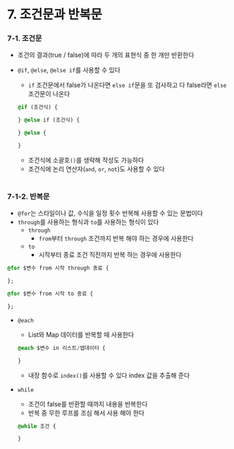 # 7. 조건문과 반복문
### 7-1. 조건문

- 조건의 결과(true / false)에 따라 두 개의 표현식 중 한 개만 반환한다
- `@if`, `@else`, `@else if`를 사용할 수 있다
    - `if` 조건문에서 false가 나온다면 `else if`문을 또 검사하고 다 false라면 `else` 조건문이 나온다
    
    ```sass
    @if (조건식) {
    
    } @else if (조건식) {
    
    } @else {
    
    }
    ```
    
    - 조건식에 소괄호`()`를 생략해 작성도 가능하다
    - 조건식에 논리 연산자(`and`, `or`, `not`)도 사용할 수 있다
<br><br>

### 7-1-2. 반복문

- `@for`는 스타일이나 값, 수식을 일정 횟수 반복해 사용할 수 있는 문법이다
- `through`를 사용하는 형식과 `to`를 사용하는 형식이 있다
    - `through`
        - `from`부터 `through` 조건까지 반복 해야 하는 경우에 사용한다
    - `to`
        - 시작부터 종료 조건 직전까지 반복 하는 경우에 사용한다

```sass
@for $변수 from 시작 through 종료 {

};

@for $변수 from 시작 to 종료 {

};
```

- `@each`
    - List와 Map 데이터를 반복할 때 사용한다
    
    ```sass
    @each $변수 in 리스트/맵데이터 {
    
    }
    ```
    
    - 내장 함수로 `index()`를 사용할 수 있다 index 값을 추출해 준다
    
- `while`
    - 조건이 false를 반환할 때까지 내용을 반복한다
    - 반복 중 무한 루프를 조심 해서 사용 해야 한다
    
    ```sass
    @while 조건 {
    
    }
    ```
